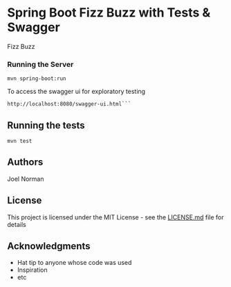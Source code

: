 # Spring Boot Fizz Buzz with Tests & Swagger
Fizz Buzz
### Running the Server

```
mvn spring-boot:run
```

To access the swagger ui for exploratory testing

```
http://localhost:8080/swagger-ui.html```
```

## Running the tests

```
mvn test
```
## Authors
Joel Norman
## License

This project is licensed under the MIT License - see the [LICENSE.md](LICENSE.md) file for details

## Acknowledgments

* Hat tip to anyone whose code was used
* Inspiration
* etc
